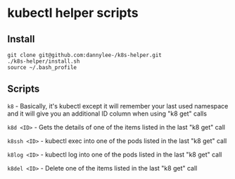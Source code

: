 # kubectl helper scripts

## Install

```
git clone git@github.com:dannylee-/k8s-helper.git
./k8s-helper/install.sh
source ~/.bash_profile
```

## Scripts

```k8``` - Basically, it's kubectl except it will remember your last used namespace and it will give you an additional ID column when using "k8 get" calls

```k8d <ID>``` - Gets the details of one of the items listed in the last "k8 get" call

```k8ssh <ID>``` - kubectl exec into one of the pods listed in the last "k8 get" call

```k8log <ID>``` - kubectl log into one of the pods listed in the last "k8 get" call

```k8del <ID>``` - Delete one of the items listed in the last "k8 get" call